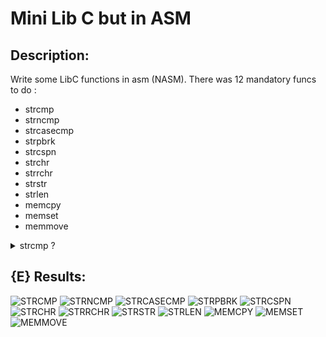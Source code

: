 # Mini Lib C but in ASM

## Description:

Write some LibC functions in asm (NASM).
There was 12 mandatory funcs to do :
- strcmp
- strncmp
- strcasecmp
- strpbrk
- strcspn
- strchr
- strrchr
- strstr
- strlen
- memcpy
- memset
- memmove

<details>
<summary>strcmp ?</summary>
<br>
int strcmp(const char *s1, const char *s2);
<br>
The  strcmp()  function compares the two strings s1 and s2.
strcmp() returns an integer indicating the result of the comparison, as
       follows:

       • 0, if the s1 and s2 are equal;
       • a negative value if s1 is less than s2;
       • a positive value if s1 is greater than s2.
</details>

## {E} Results:

![STRCMP](https://progress-bar.dev/100/?title=Marvin&color=4CAF50)
![STRNCMP](https://progress-bar.dev/90/?title=Marvin&color=4CAF50)
![STRCASECMP](https://progress-bar.dev/100/?title=Marvin&color=4CAF50)
![STRPBRK](https://progress-bar.dev/100/?title=Marvin&color=4CAF50)
![STRCSPN](https://progress-bar.dev/100/?title=Marvin&color=4CAF50)
![STRCHR](https://progress-bar.dev/100/?title=Marvin&color=4CAF50)
![STRRCHR](https://progress-bar.dev/100/?title=Marvin&color=4CAF50)
![STRSTR](https://progress-bar.dev/100/?title=Marvin&color=4CAF50)
![STRLEN](https://progress-bar.dev/100/?title=Marvin&color=4CAF50)
![MEMCPY](https://progress-bar.dev/100/?title=Marvin&color=4CAF50)
![MEMSET](https://progress-bar.dev/100/?title=Marvin&color=4CAF50)
![MEMMOVE](https://progress-bar.dev/0/?title=Marvin&color=4CAF50)
